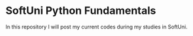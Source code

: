 # SoftUni Python Fundamentals

In this repository I will post my current codes during my studies in SoftUni.
